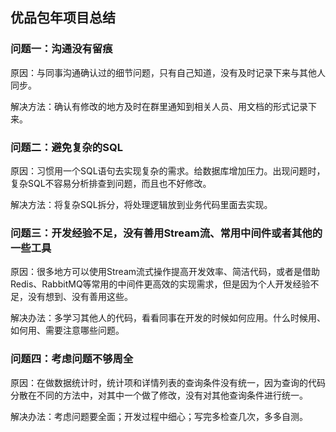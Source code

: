 ## 优品包年项目总结

### 问题一：沟通没有留痕

原因：与同事沟通确认过的细节问题，只有自己知道，没有及时记录下来与其他人同步。

解决方法：确认有修改的地方及时在群里通知到相关人员、用文档的形式记录下来。

### 问题二：避免复杂的SQL           

原因：习惯用一个SQL语句去实现复杂的需求。给数据库增加压力。出现问题时，复杂SQL不容易分析排查到问题，而且也不好修改。

解决方法：将复杂SQL拆分，将处理逻辑放到业务代码里面去实现。

### 问题三：开发经验不足，没有善用Stream流、常用中间件或者其他的一些工具

原因：很多地方可以使用Stream流式操作提高开发效率、简洁代码，或者是借助Redis、RabbitMQ等常用的中间件更高效的实现需求，但是因为个人开发经验不足，没有想到、没有善用这些。

解决办法：多学习其他人的代码，看看同事在开发的时候如何应用。什么时候用、如何用、需要注意哪些问题。

### 问题四：考虑问题不够周全

原因：在做数据统计时，统计项和详情列表的查询条件没有统一，因为查询的代码分散在不同的方法中，对其中一个做了修改，没有对其他查询条件进行统一。

解决办法：考虑问题要全面；开发过程中细心；写完多检查几次，多多自测。
